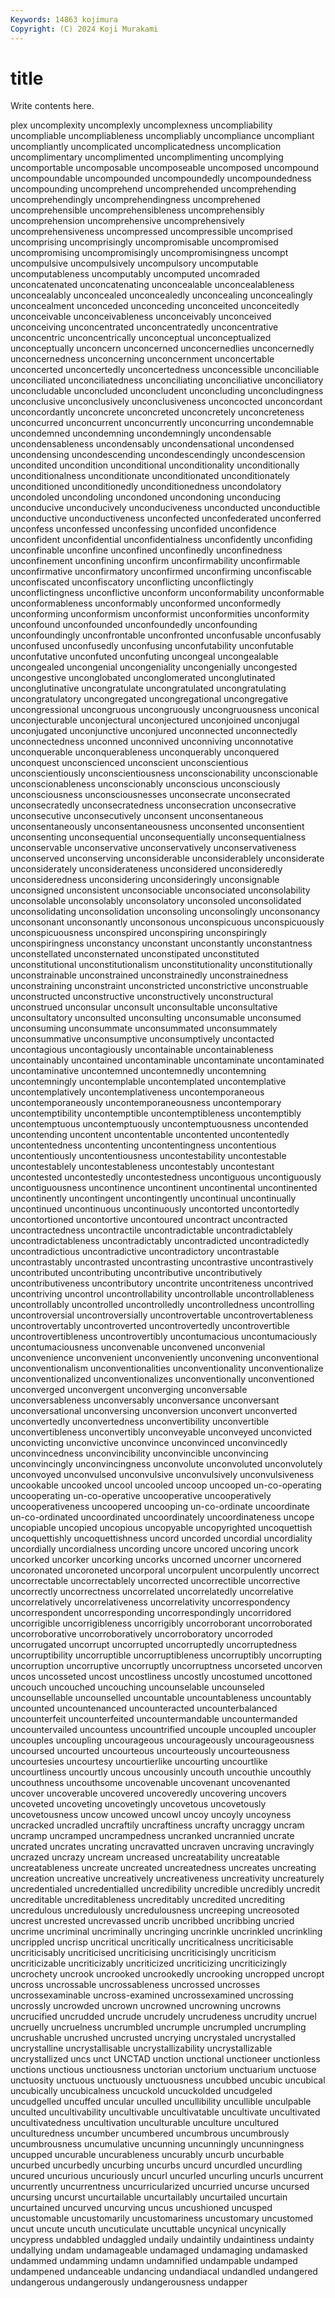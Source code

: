 ```yaml
---
Keywords: 14863 kojimura
Copyright: (C) 2024 Koji Murakami
---
```


# title

Write contents here.



plex uncomplexity uncomplexly uncomplexness uncompliability uncompliable uncompliableness uncompliably uncompliance uncompliant
uncompliantly uncomplicated uncomplicatedness uncomplication uncomplimentary uncomplimented uncomplimenting uncomplying uncomportable uncomposable
uncomposeable uncomposed uncompound uncompoundable uncompounded uncompoundedly uncompoundedness uncompounding uncomprehend uncomprehended
uncomprehending uncomprehendingly uncomprehendingness uncomprehened uncomprehensible uncomprehensibleness uncomprehensibly uncomprehension uncomprehensive uncomprehensively
uncomprehensiveness uncompressed uncompressible uncomprised uncomprising uncomprisingly uncompromisable uncompromised uncompromising uncompromisingly
uncompromisingness uncompt uncompulsive uncompulsively uncompulsory uncomputable uncomputableness uncomputably uncomputed uncomraded
unconcatenated unconcatenating unconcealable unconcealableness unconcealably unconcealed unconcealedly unconcealing unconcealingly unconcealment
unconceded unconceding unconceited unconceitedly unconceivable unconceivableness unconceivably unconceived unconceiving unconcentrated
unconcentratedly unconcentrative unconcentric unconcentrically unconceptual unconceptualized unconceptually unconcern unconcerned unconcernedlies
unconcernedly unconcernedness unconcerning unconcernment unconcertable unconcerted unconcertedly unconcertedness unconcessible unconciliable
unconciliated unconciliatedness unconciliating unconciliative unconciliatory unconcludable unconcluded unconcludent unconcluding unconcludingness
unconclusive unconclusively unconclusiveness unconcocted unconcordant unconcordantly unconcrete unconcreted unconcretely unconcreteness
unconcurred unconcurrent unconcurrently unconcurring uncondemnable uncondemned uncondemning uncondemningly uncondensable uncondensableness
uncondensably uncondensational uncondensed uncondensing uncondescending uncondescendingly uncondescension uncondited uncondition unconditional
unconditionality unconditionally unconditionalness unconditionate unconditionated unconditionately unconditioned unconditionedly unconditionedness uncondolatory
uncondoled uncondoling uncondoned uncondoning unconducing unconducive unconducively unconduciveness unconducted unconductible
unconductive unconductiveness unconfected unconfederated unconferred unconfess unconfessed unconfessing unconfided unconfidence
unconfident unconfidential unconfidentialness unconfidently unconfiding unconfinable unconfine unconfined unconfinedly unconfinedness
unconfinement unconfining unconfirm unconfirmability unconfirmable unconfirmative unconfirmatory unconfirmed unconfirming unconfiscable
unconfiscated unconfiscatory unconflicting unconflictingly unconflictingness unconflictive unconform unconformability unconformable unconformableness
unconformably unconformed unconformedly unconforming unconformism unconformist unconformities unconformity unconfound unconfounded
unconfoundedly unconfounding unconfoundingly unconfrontable unconfronted unconfusable unconfusably unconfused unconfusedly unconfusing
unconfutability unconfutable unconfutative unconfuted unconfuting uncongeal uncongealable uncongealed uncongenial uncongeniality
uncongenially uncongested uncongestive unconglobated unconglomerated unconglutinated unconglutinative uncongratulate uncongratulated uncongratulating
uncongratulatory uncongregated uncongregational uncongregative uncongressional uncongruous uncongruously uncongruousness unconical unconjecturable
unconjectural unconjectured unconjoined unconjugal unconjugated unconjunctive unconjured unconnected unconnectedly unconnectedness
unconned unconnived unconniving unconnotative unconquerable unconquerableness unconquerably unconquered unconquest unconscienced
unconscient unconscientious unconscientiously unconscientiousness unconscionability unconscionable unconscionableness unconscionably unconscious unconsciously
unconsciousness unconsciousnesses unconsecrate unconsecrated unconsecratedly unconsecratedness unconsecration unconsecrative unconsecutive unconsecutively
unconsent unconsentaneous unconsentaneously unconsentaneousness unconsented unconsentient unconsenting unconsequential unconsequentially unconsequentialness
unconservable unconservative unconservatively unconservativeness unconserved unconserving unconsiderable unconsiderablely unconsiderate unconsiderately
unconsiderateness unconsidered unconsideredly unconsideredness unconsidering unconsideringly unconsignable unconsigned unconsistent unconsociable
unconsociated unconsolability unconsolable unconsolably unconsolatory unconsoled unconsolidated unconsolidating unconsolidation unconsoling
unconsolingly unconsonancy unconsonant unconsonantly unconsonous unconspicuous unconspicuously unconspicuousness unconspired unconspiring
unconspiringly unconspiringness unconstancy unconstant unconstantly unconstantness unconstellated unconsternated unconstipated unconstituted
unconstitutional unconstitutionalism unconstitutionality unconstitutionally unconstrainable unconstrained unconstrainedly unconstrainedness unconstraining unconstraint
unconstricted unconstrictive unconstruable unconstructed unconstructive unconstructively unconstructural unconstrued unconsular unconsult
unconsultable unconsultative unconsultatory unconsulted unconsulting unconsumable unconsumed unconsuming unconsummate unconsummated
unconsummately unconsummative unconsumptive unconsumptively uncontacted uncontagious uncontagiously uncontainable uncontainableness uncontainably
uncontained uncontaminable uncontaminate uncontaminated uncontaminative uncontemned uncontemnedly uncontemning uncontemningly uncontemplable
uncontemplated uncontemplative uncontemplatively uncontemplativeness uncontemporaneous uncontemporaneously uncontemporaneousness uncontemporary uncontemptibility uncontemptible
uncontemptibleness uncontemptibly uncontemptuous uncontemptuously uncontemptuousness uncontended uncontending uncontent uncontentable uncontented
uncontentedly uncontentedness uncontenting uncontentingness uncontentious uncontentiously uncontentiousness uncontestability uncontestable uncontestablely
uncontestableness uncontestably uncontestant uncontested uncontestedly uncontestedness uncontiguous uncontiguously uncontiguousness uncontinence
uncontinent uncontinental uncontinented uncontinently uncontingent uncontingently uncontinual uncontinually uncontinued uncontinuous
uncontinuously uncontorted uncontortedly uncontortioned uncontortive uncontoured uncontract uncontracted uncontractedness uncontractile
uncontradictable uncontradictablely uncontradictableness uncontradictably uncontradicted uncontradictedly uncontradictious uncontradictive uncontradictory uncontrastable
uncontrastably uncontrasted uncontrasting uncontrastive uncontrastively uncontributed uncontributing uncontributive uncontributively uncontributiveness
uncontributory uncontrite uncontriteness uncontrived uncontriving uncontrol uncontrollability uncontrollable uncontrollableness uncontrollably
uncontrolled uncontrolledly uncontrolledness uncontrolling uncontroversial uncontroversially uncontrovertable uncontrovertableness uncontrovertably uncontroverted
uncontrovertedly uncontrovertible uncontrovertibleness uncontrovertibly uncontumacious uncontumaciously uncontumaciousness unconvenable unconvened unconvenial
unconvenience unconvenient unconveniently unconvening unconventional unconventionalism unconventionalities unconventionality unconventionalize unconventionalized
unconventionalizes unconventionally unconventioned unconverged unconvergent unconverging unconversable unconversableness unconversably unconversance
unconversant unconversational unconversing unconversion unconvert unconverted unconvertedly unconvertedness unconvertibility unconvertible
unconvertibleness unconvertibly unconveyable unconveyed unconvicted unconvicting unconvictive unconvince unconvinced unconvincedly
unconvincedness unconvincibility unconvincible unconvincing unconvincingly unconvincingness unconvolute unconvoluted unconvolutely unconvoyed
unconvulsed unconvulsive unconvulsively unconvulsiveness uncookable uncooked uncool uncooled uncoop uncooped
un-co-operating uncooperating un-co-operative uncooperative uncooperatively uncooperativeness uncoopered uncooping un-co-ordinate uncoordinate
un-co-ordinated uncoordinated uncoordinately uncoordinateness uncope uncopiable uncopied uncopious uncopyable uncopyrighted
uncoquettish uncoquettishly uncoquettishness uncord uncorded uncordial uncordiality uncordially uncordialness uncording
uncore uncored uncoring uncork uncorked uncorker uncorking uncorks uncorned uncorner
uncornered uncoronated uncoroneted uncorporal uncorpulent uncorpulently uncorrect uncorrectable uncorrectablely uncorrected
uncorrectible uncorrective uncorrectly uncorrectness uncorrelated uncorrelatedly uncorrelative uncorrelatively uncorrelativeness uncorrelativity
uncorrespondency uncorrespondent uncorresponding uncorrespondingly uncorridored uncorrigible uncorrigibleness uncorrigibly uncorroborant uncorroborated
uncorroborative uncorroboratively uncorroboratory uncorroded uncorrugated uncorrupt uncorrupted uncorruptedly uncorruptedness uncorruptibility
uncorruptible uncorruptibleness uncorruptibly uncorrupting uncorruption uncorruptive uncorruptly uncorruptness uncorseted uncorven
uncos uncosseted uncost uncostliness uncostly uncostumed uncottoned uncouch uncouched uncouching
uncounselable uncounseled uncounsellable uncounselled uncountable uncountableness uncountably uncounted uncountenanced uncounteracted
uncounterbalanced uncounterfeit uncounterfeited uncountermandable uncountermanded uncountervailed uncountess uncountrified uncouple uncoupled
uncoupler uncouples uncoupling uncourageous uncourageously uncourageousness uncoursed uncourted uncourteous uncourteously
uncourteousness uncourtesies uncourtesy uncourtierlike uncourting uncourtlike uncourtliness uncourtly uncous uncousinly
uncouth uncouthie uncouthly uncouthness uncouthsome uncovenable uncovenant uncovenanted uncover uncoverable
uncovered uncoveredly uncovering uncovers uncoveted uncoveting uncovetingly uncovetous uncovetously uncovetousness
uncow uncowed uncowl uncoy uncoyly uncoyness uncracked uncradled uncraftily uncraftiness
uncrafty uncraggy uncram uncramp uncramped uncrampedness uncranked uncrannied uncrate uncrated
uncrates uncrating uncravatted uncraven uncraving uncravingly uncrazed uncrazy uncream uncreased
uncreatability uncreatable uncreatableness uncreate uncreated uncreatedness uncreates uncreating uncreation uncreative
uncreatively uncreativeness uncreativity uncreaturely uncredentialed uncredentialled uncredibility uncredible uncredibly uncredit
uncreditable uncreditableness uncreditably uncredited uncrediting uncredulous uncredulously uncredulousness uncreeping uncreosoted
uncrest uncrested uncrevassed uncrib uncribbed uncribbing uncried uncrime uncriminal uncriminally
uncringing uncrinkle uncrinkled uncrinkling uncrippled uncrisp uncritical uncritically uncriticalness uncriticisable
uncriticisably uncriticised uncriticising uncriticisingly uncriticism uncriticizable uncriticizably uncriticized uncriticizing uncriticizingly
uncrochety uncrook uncrooked uncrookedly uncrooking uncropped uncropt uncross uncrossable uncrossableness
uncrossed uncrosses uncrossexaminable uncross-examined uncrossexamined uncrossing uncrossly uncrowded uncrown uncrowned
uncrowning uncrowns uncrucified uncrudded uncrude uncrudely uncrudeness uncrudity uncruel uncruelly
uncruelness uncrumbled uncrumple uncrumpled uncrumpling uncrushable uncrushed uncrusted uncrying uncrystaled
uncrystalled uncrystalline uncrystallisable uncrystallizability uncrystallizable uncrystallized uncs unct UNCTAD unction
unctional unctioneer unctionless unctions unctious unctiousness unctorian unctorium unctuarium unctuose
unctuosity unctuous unctuously unctuousness uncubbed uncubic uncubical uncubically uncubicalness uncuckold
uncuckolded uncudgeled uncudgelled uncuffed uncular unculled uncullibility uncullible unculpable unculted
uncultivability uncultivable uncultivatable uncultivate uncultivated uncultivatedness uncultivation unculturable unculture uncultured
unculturedness uncumber uncumbered uncumbrous uncumbrously uncumbrousness uncumulative uncunning uncunningly uncunningness
uncupped uncurable uncurableness uncurably uncurb uncurbable uncurbed uncurbedly uncurbing uncurbs
uncurd uncurdled uncurdling uncured uncurious uncuriously uncurl uncurled uncurling uncurls
uncurrent uncurrently uncurrentness uncurricularized uncurried uncurse uncursed uncursing uncurst uncurtailable
uncurtailably uncurtailed uncurtain uncurtained uncurved uncurving uncus uncushioned uncusped uncustomable
uncustomarily uncustomariness uncustomary uncustomed uncut uncute uncuth uncuticulate uncuttable uncynical
uncynically uncypress undabbled undaggled undaily undaintily undaintiness undainty undallying undam
undamageable undamaged undamaging undamasked undammed undamming undamn undamnified undampable undamped
undampened undanceable undancing undandiacal undandled undangered undangerous undangerously undangerousness undapper
